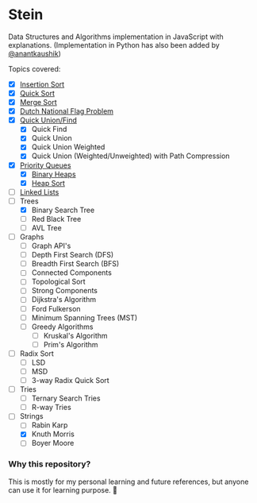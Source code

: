 # Stein
Data Structures and Algorithms implementation in JavaScript with explanations.
(Implementation in Python has also been added by [@anantkaushik](https://github.com/anantkaushik))

Topics covered:

- [x] [Insertion Sort](javascript/algorithms/sorts/insertion.js)
- [x] [Quick Sort](javascript/algorithms/sorts/quick-sort.js)
- [x] [Merge Sort](javascript/algorithms/sorts/merge.js)
- [x] [Dutch National Flag Problem](javascript/algorithms/sorts/quick-sort.js#L180)
- [x] [Quick Union/Find](javascript/algorithms/quick-find-union/index.js)
    - [x] Quick Find
    - [x] Quick Union
    - [x] Quick Union Weighted
    - [x] Quick Union (Weighted/Unweighted) with Path Compression
- [x] [Priority Queues](javascript/data-structures/priority-queue/index.js)
    - [x] [Binary Heaps](javascript/data-structures/priority-queue/index.js#L28)
    - [x] [Heap Sort](javascript/algorithms/sorts/heap.js)
- [ ] [Linked Lists](javascript/data-structures/linked-list/index.js)
- [ ] Trees
    - [x] Binary Search Tree
    - [ ] Red Black Tree
    - [ ] AVL Tree
- [ ] Graphs
    - [ ] Graph API's
    - [ ] Depth First Search (DFS)
    - [ ] Breadth First Search (BFS)
    - [ ] Connected Components
    - [ ] Topological Sort
    - [ ] Strong Components
    - [ ] Dijkstra's Algorithm
    - [ ] Ford Fulkerson
    - [ ] Minimum Spanning Trees (MST)
    - [ ] Greedy Algorithms
        - [ ] Kruskal's Algorithm
        - [ ] Prim's  Algorithm
- [ ] Radix Sort
    - [ ] LSD
    - [ ] MSD
    - [ ] 3-way Radix Quick Sort
- [ ] Tries
    - [ ] Ternary Search Tries
    - [ ] R-way Tries
- [ ] Strings
    - [ ] Rabin Karp
    - [x] Knuth Morris
    - [ ] Boyer Moore

### Why this repository?
This is mostly for my personal learning and future references, but anyone can use it for learning purpose. 🍻
